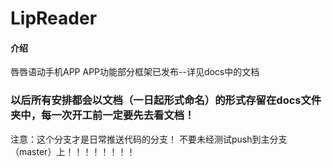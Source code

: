 # LipReader

#### 介绍
唇唇语动手机APP
APP功能部分框架已发布--详见docs中的文档
### 以后所有安排都会以文档（一日起形式命名）的形式存留在docs文件夹中，每一次开工前一定要先去看文档！

注意：这个分支才是日常推送代码的分支！ 不要未经测试push到主分支（master）上！！！！！！！！


